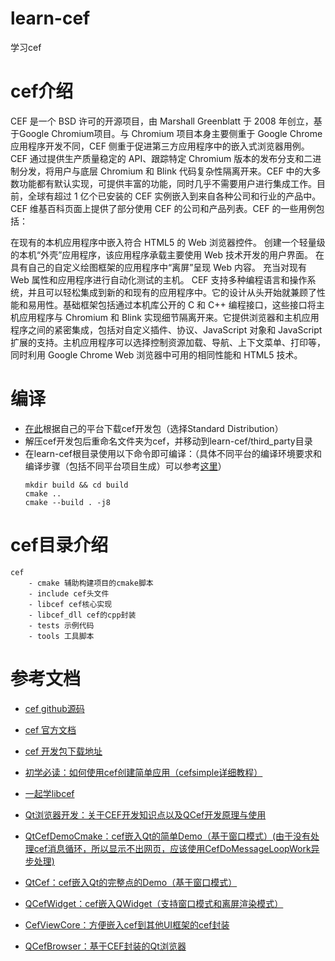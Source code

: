 # learn-cef
学习cef

# cef介绍
CEF 是一个 BSD 许可的开源项目，由 Marshall Greenblatt 于 2008 年创立，基于Google Chromium项目。与 Chromium 项目本身主要侧重于 Google Chrome 应用程序开发不同，CEF 侧重于促进第三方应用程序中的嵌入式浏览器用例。CEF 通过提供生产质量稳定的 API、跟踪特定 Chromium 版本的发布分支和二进制分发，将用户与底层 Chromium 和 Blink 代码复杂性隔离开来。CEF 中的大多数功能都有默认实现，可提供丰富的功能，同时几乎不需要用户进行集成工作。目前，全球有超过 1 亿个已安装的 CEF 实例嵌入到来自各种公司和行业的产品中。CEF 维基百科页面上提供了部分使用 CEF 的公司和产品列表。CEF 的一些用例包括：

在现有的本机应用程序中嵌入符合 HTML5 的 Web 浏览器控件。
创建一个轻量级的本机“外壳”应用程序，该应用程序承载主要使用 Web 技术开发的用户界面。
在具有自己的自定义绘图框架的应用程序中“离屏”呈现 Web 内容。
充当对现有 Web 属性和应用程序进行自动化测试的主机。
CEF 支持多种编程语言和操作系统，并且可以轻松集成到新的和现有的应用程序中。它的设计从头开始就兼顾了性能和易用性。基础框架包括通过本机库公开的 C 和 C++ 编程接口，这些接口将主机应用程序与 Chromium 和 Blink 实现细节隔离开来。它提供浏览器和主机应用程序之间的紧密集成，包括对自定义插件、协议、JavaScript 对象和 JavaScript 扩展的支持。主机应用程序可以选择控制资源加载、导航、上下文菜单、打印等，同时利用 Google Chrome Web 浏览器中可用的相同性能和 HTML5 技术。

# 编译
- [在此](https://cef-builds.spotifycdn.com/index.html)根据自己的平台下载cef开发包（选择Standard Distribution）
- 解压cef开发包后重命名文件夹为cef，并移动到learn-cef/third_party目录
- 在learn-cef根目录使用以下命令即可编译：（具体不同平台的编译环境要求和编译步骤（包括不同平台项目生成）可以参考[这里](https://github.com/chromiumembedded/cef/blob/f6cf7f9ec7de6f868f04f8d680faeb6c53d4d813/CMakeLists.txt.in#L35)）
    ```
    mkdir build && cd build
    cmake ..
    cmake --build . -j8
    ```

# cef目录介绍
```
cef
    - cmake 辅助构建项目的cmake脚本
    - include cef头文件
    - libcef cef核心实现
    - libcef_dll cef的cpp封装
    - tests 示例代码
    - tools 工具脚本
```

# 参考文档
- [cef github源码](https://github.com/chromiumembedded/cef)
- [cef 官方文档](https://bitbucket.org/chromiumembedded/cef/wiki/Home)
- [cef 开发包下载地址](https://cef-builds.spotifycdn.com/index.html)

- [初学必读：如何使用cef创建简单应用（cefsimple详细教程）](https://bitbucket.org/chromiumembedded/cef/wiki/Tutorial.md)
- [一起学libcef](https://blog.csdn.net/wangshubo1989/category_6004479.html)
- [Qt浏览器开发：关于CEF开发知识点以及QCef开发原理与使用](https://blog.csdn.net/qq_36651243/article/details/115350668)

- [QtCefDemoCmake：cef嵌入Qt的简单Demo（基于窗口模式）(由于没有处理cef消息循环，所以显示不出网页，应该使用CefDoMessageLoopWork异步处理)](https://github.com/w4ngzhen/QtCefDemoCmake)
- [QtCef：cef嵌入Qt的完整点的Demo（基于窗口模式）](https://github.com/3dproger/QtCef)
- [QCefWidget：cef嵌入QWidget（支持窗口模式和离屏渲染模式）](https://github.com/winsoft666/QCefWidget)
- [CefViewCore：方便嵌入cef到其他UI框架的cef封装](https://github.com/CefView/CefViewCore)
- [QCefBrowser：基于CEF封装的Qt浏览器](https://github.com/KikyoShaw/QCefBrowser)